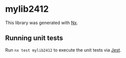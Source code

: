 # mylib2412

This library was generated with [Nx](https://nx.dev).

## Running unit tests

Run `nx test mylib2412` to execute the unit tests via [Jest](https://jestjs.io).
